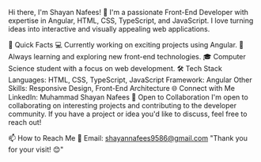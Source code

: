Hi there, I'm Shayan Nafees! 👋
I'm a passionate Front-End Developer with expertise in Angular, HTML, CSS, TypeScript, and JavaScript. I love turning ideas into interactive and visually appealing web applications.

🚀 Quick Facts
💻 Currently working on exciting projects using Angular.
🌱 Always learning and exploring new front-end technologies.
🎓 Computer Science student with a focus on web development.
🛠️ Tech Stack
Languages: HTML, CSS, TypeScript, JavaScript
Framework: Angular
Other Skills: Responsive Design, Front-End Architecture
🌐 Connect with Me
LinkedIn: Muhammad Shayan Nafees
🤝 Open to Collaboration
I'm open to collaborating on interesting projects and contributing to the developer community. If you have a project or idea you'd like to discuss, feel free to reach out!

📫 How to Reach Me
📧 Email: shayannafees9586@gmail.com
"Thank you for your visit! 😊"





